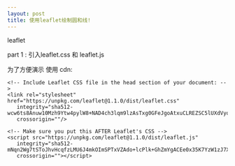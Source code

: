 ```yaml
---
layout: post
title: 使用leaflet绘制圆和线!
---
```


leaflet 

part 1 : 引入leaflet.css 和 leaflet.js

为了方便演示 使用 cdn:

    <!-- Include Leaflet CSS file in the head section of your document: -->
    <link rel="stylesheet" href="https://unpkg.com/leaflet@1.1.0/dist/leaflet.css"
       integrity="sha512-wcw6ts8Anuw10Mzh9Ytw4pylW8+NAD4ch3lqm9lzAsTxg0GFeJgoAtxuCLREZSC5lUXdVyo/7yfsqFjQ4S+aKw=="
       crossorigin=""/>
       
    <!-- Make sure you put this AFTER Leaflet's CSS -->
    <script src="https://unpkg.com/leaflet@1.1.0/dist/leaflet.js"
       integrity="sha512-mNqn2Wg7tSToJhvHcqfzLMU6J4mkOImSPTxVZAdo+lcPlk+GhZmYgACEe0x35K7YzW1zJ7XyJV/TT1MrdXvMcA=="
       crossorigin=""></script>

